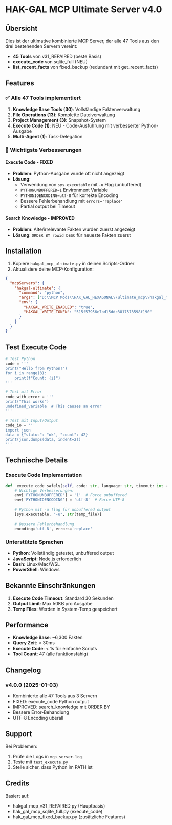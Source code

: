 # HAK-GAL MCP Ultimate Server v4.0

## Übersicht

Dies ist der ultimative kombinierte MCP Server, der alle 47 Tools aus den drei bestehenden Servern vereint:
- **45 Tools** von v31_REPAIRED (beste Basis)
- **execute_code** von sqlite_full (NEU)
- **list_recent_facts** von fixed_backup (redundant mit get_recent_facts)

## Features

### ✅ Alle 47 Tools implementiert

1. **Knowledge Base Tools (30)**: Vollständige Faktenverwaltung
2. **File Operations (13)**: Komplette Dateiverwaltung
3. **Project Management (3)**: Snapshot-System
4. **Execute Code (1)**: NEU - Code-Ausführung mit verbesserter Python-Ausgabe
5. **Multi-Agent (1)**: Task-Delegation

### 🔧 Wichtigste Verbesserungen

#### Execute Code - FIXED
- **Problem**: Python-Ausgabe wurde oft nicht angezeigt
- **Lösung**: 
  - Verwendung von `sys.executable` mit `-u` Flag (unbuffered)
  - `PYTHONUNBUFFERED=1` Environment Variable
  - `PYTHONIOENCODING=utf-8` für korrekte Encoding
  - Bessere Fehlerbehandlung mit `errors='replace'`
  - Partial output bei Timeout

#### Search Knowledge - IMPROVED
- **Problem**: Alte/irrelevante Fakten wurden zuerst angezeigt
- **Lösung**: `ORDER BY rowid DESC` für neueste Fakten zuerst

## Installation

1. Kopiere `hakgal_mcp_ultimate.py` in deinen Scripts-Ordner
2. Aktualisiere deine MCP-Konfiguration:

```json
{
  "mcpServers": {
    "hakgal-ultimate": {
      "command": "python",
      "args": ["D:\\MCP Mods\\HAK_GAL_HEXAGONAL\\ultimate_mcp\\hakgal_mcp_ultimate.py"],
      "env": {
        "HAKGAL_WRITE_ENABLED": "true",
        "HAKGAL_WRITE_TOKEN": "515f57956e7bd15ddc3817573598f190"
      }
    }
  }
}
```

## Test Execute Code

```python
# Test Python
code = '''
print("Hello from Python!")
for i in range(3):
    print(f"Count: {i}")
'''

# Test mit Error
code_with_error = '''
print("This works")
undefined_variable  # This causes an error
'''

# Test mit Input/Output
code_io = '''
import json
data = {"status": "ok", "count": 42}
print(json.dumps(data, indent=2))
'''
```

## Technische Details

### Execute Code Implementation

```python
def _execute_code_safely(self, code: str, language: str, timeout: int = 30):
    # Wichtige Verbesserungen:
    env['PYTHONUNBUFFERED'] = '1'  # Force unbuffered
    env['PYTHONIOENCODING'] = 'utf-8'  # Force UTF-8
    
    # Python mit -u flag für unbuffered output
    [sys.executable, "-u", str(temp_file)]
    
    # Bessere Fehlerbehandlung
    encoding='utf-8', errors='replace'
```

### Unterstützte Sprachen

- **Python**: Vollständig getestet, unbuffered output
- **JavaScript**: Node.js erforderlich
- **Bash**: Linux/Mac/WSL
- **PowerShell**: Windows

## Bekannte Einschränkungen

1. **Execute Code Timeout**: Standard 30 Sekunden
2. **Output Limit**: Max 50KB pro Ausgabe
3. **Temp Files**: Werden in System-Temp gespeichert

## Performance

- **Knowledge Base**: ~6,300 Fakten
- **Query Zeit**: < 30ms
- **Execute Code**: < 1s für einfache Scripts
- **Tool Count**: 47 (alle funktionsfähig)

## Changelog

### v4.0.0 (2025-01-03)
- Kombinierte alle 47 Tools aus 3 Servern
- FIXED: execute_code Python output
- IMPROVED: search_knowledge mit ORDER BY
- Bessere Error-Behandlung
- UTF-8 Encoding überall

## Support

Bei Problemen:
1. Prüfe die Logs in `mcp_server.log`
2. Teste mit `test_execute.py`
3. Stelle sicher, dass Python im PATH ist

## Credits

Basiert auf:
- hakgal_mcp_v31_REPAIRED.py (Hauptbasis)
- hak_gal_mcp_sqlite_full.py (execute_code)
- hak_gal_mcp_fixed_backup.py (zusätzliche Features)
